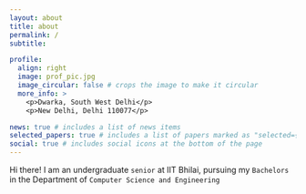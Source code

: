 ```yaml
---
layout: about
title: about
permalink: /
subtitle:

profile:
  align: right
  image: prof_pic.jpg
  image_circular: false # crops the image to make it circular
  more_info: >
    <p>Dwarka, South West Delhi</p>
    <p>New Delhi, Delhi 110077</p>

news: true # includes a list of news items
selected_papers: true # includes a list of papers marked as "selected={true}"
social: true # includes social icons at the bottom of the page
---
```


Hi there! I am an undergraduate `senior` at IIT Bhilai, pursuing my `Bachelors` in the Department of `Computer Science and Engineering`
